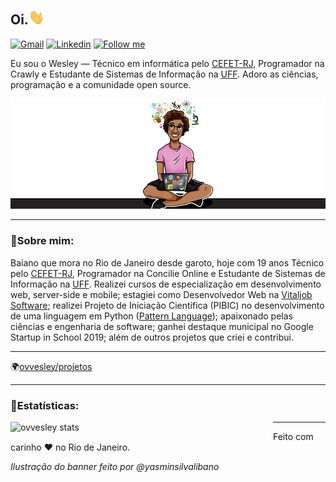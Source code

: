 
## Oi.<img src="https://raw.githubusercontent.com/ovvesley/ovvesley/main/hi.gif" width="25">


[![Gmail](https://img.shields.io/badge/-Gmail-c14438?style=flat&logo=Gmail&logoColor=white)](mailto:ovvesley@gmail.com)
[![Linkedin](https://img.shields.io/badge/-LinkedIn-blue?style=flat&logo=Linkedin&logoColor=white)](https://www.linkedin.com/in/ovvesley/)
[<img src="https://img.shields.io/github/followers/ovvesley?label=follow&style=social" height="22" title="Follow me" />](https://github.com/ovvesley) 



Eu sou o Wesley — Técnico em informática pelo [CEFET-RJ](http://eic.cefet-rj.br/), Programador na Crawly e Estudante de Sistemas de Informação na [UFF](http://www.ic.uff.br/index.php/pt/informacoes-gerais-sistemas-de-informacao). Adoro as ciências, programação e a comunidade open source.


![Ilustração do README](image.png)

---



### 🦆Sobre mim:
Baiano que mora no Rio de Janeiro desde garoto, hoje com 19 anos Técnico pelo [CEFET-RJ](http://eic.cefet-rj.br/), Programador na Concilie Online e Estudante de Sistemas de Informação na [UFF](http://www.ic.uff.br/index.php/pt/informacoes-gerais-sistemas-de-informacao). Realizei cursos de especialização em desenvolvimento web, server-side e mobile; estagiei como Desenvolvedor Web na [Vitaljob Software](https://www.vitaljob.com.br/); realizei Projeto de Iniciação Científica (PIBIC) no desenvolvimento de uma linguagem em Python ([Pattern Language](https://github.com/diogosmendonca/PatternLanguage)); apaixonado pelas ciências e engenharia de software; ganhei destaque municipal no Google Startup in School 2019; além de outros projetos que criei e contribui. 

---

🌍[ovvesley/projetos](https://github.com/ovvesley?tab=repositories)

---

### 🧪Estatísticas:


<img title="ovvesley stats" align="left" heigth="320" width="420" src="https://github-readme-stats.vercel.app/api?username=ovvesley&hide=issues&count_private=true&icon_color=871486&title_color=000000&bg_color=ffffff&show_icons=true)"
/>

<!--
**ovvesley/ovvesley** is a ✨ _special_ ✨ repository because its `README.md` (this file) appears on your GitHub profile.



Here are some ideas to get you started:

- 🔭 I’m currently working on ...
- 🌱 I’m currently learning ...
- 👯 I’m looking to collaborate on ...
- 🤔 I’m looking for help with ...
- 💬 Ask me about ...
- 📫 How to reach me: ...
- 😄 Pronouns: ...
- ⚡ Fun fact: ...
-->

---


Feito com carinho ❤ no Rio de Janeiro.

*Ilustração do banner feito por @yasminsilvalibano*
